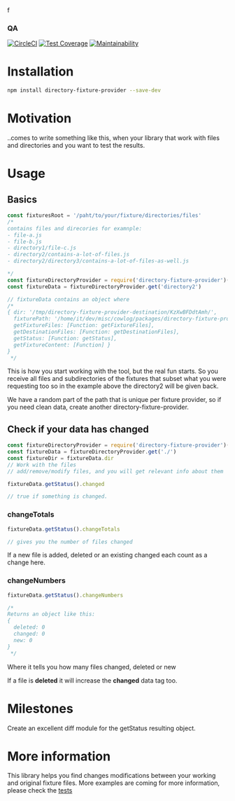 f<!--- destination qa rewrite begin -->
### QA
[![CircleCI](https://circleci.com/gh/vidaxl-com/cowlog/tree/master.svg?style=svg)](https://circleci.com/gh/vidaxl-com/cowlog/tree/master)
[![Test Coverage](https://api.codeclimate.com/v1/badges/d3fce811aecbe5c73ffb/test_coverage)](https://codeclimate.com/github/vidaxl-com/cowlog/test_coverage)
[![Maintainability](https://api.codeclimate.com/v1/badges/d3fce811aecbe5c73ffb/maintainability)](https://codeclimate.com/github/vidaxl-com/cowlog/maintainability)
<!--- 
[![Known Vulnerabilities](https://snyk.io/test/github/vidaxl-com/cowlog/badge.svg?targetFile=package.json)](https://snyk.io/test/github/vidaxl-com/cowlog?targetFile=package.json)
[![FOSSA Status](https://app.fossa.io/api/projects/git%2Bgithub.com%2Fvidaxl-com%2Fcowlog.svg?type=shield)](https://app.fossa.io/projects/git%2Bgithub.com%2Fvidaxl-com%2Fcowlog?ref=badge_shield)
[![Greenkeeper badge](https://badges.greenkeeper.io/vidaxl-com/cowlog.svg)](https://greenkeeper.io/)
-->
<!--- destination qa rewrite end -->

# Installation
```bash
npm install directory-fixture-provider --save-dev
```

# Motivation

..comes to write something like this, when your library that work with files and directories and you want to test the 
results.


# Usage

## Basics

```javascript 1.6
const fixturesRoot = '/paht/to/your/fixture/directories/files'
/*
contains files and direcories for examnple:
- file-a.js
- file-b.js
- directory1/file-c.js
- directory2/contains-a-lot-of-files.js
- directory2/directory3/contains-a-lot-of-files-as-well.js

*/
const fixtureDirectoryProvider = require('directory-fixture-provider')(fixturesRoot)
const fixtureData = fixtureDirectoryProvider.get('directory2') 

// fixtureData contains an object where
/*
{ dir: '/tmp/directory-fixture-provider-destination/KzXwBFDdtAmh/',
  fixturePath: '/home/it/dev/misc/cowlog/packages/directory-fixture-provider/tests/directory-fixtures/',
  getFixtureFiles: [Function: getFixtureFiles],
  getDestinationFiles: [Function: getDestinationFiles],
  getStatus: [Function: getStatus],
  getFixtureContent: [Function] }
}
 */
```

This is how you start working with the tool, but the real fun starts.
So you receive all files and subdirectories of the fixtures that subset what 
you were requesting too so in the example above the directory2 will be given back.

We have a random part of the path that is unique per fixture provider, so if you
need clean data, create another directory-fixture-provider.

## Check if your data has changed

```javascript 1.6
const fixtureDirectoryProvider = require('directory-fixture-provider')(fixturesRoot)
const fixtureData = fixtureDirectoryProvider.get('./')
const fixtureDir = fixtureData.dir
// Work with the files
// add/remove/modify files, and you will get relevant info about them

fixtureData.getStatus().changed

// true if something is changed.
```
### changeTotals
```javascript 1.6
fixtureData.getStatus().changeTotals

// gives you the number of files changed
```

If a new file is added, deleted or an existing changed each count as a change 
here.

### changeNumbers
```javascript 1.6
fixtureData.getStatus().changeNumbers

/*
Returns an object like this:
{
  deleted: 0
  changed: 0
  new: 0
}
 */

```

Where it tells you how many files changed, deleted or new

If a file is **deleted** it will increase the **changed** data tag too.

# Milestones
Create an excellent diff module for the getStatus resulting object.

# More information
This library helps you find changes modifications between your working and original fixture files.
More examples are coming for more information, please check the [tests](./tests/tests/unit.js)
